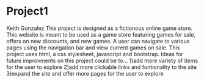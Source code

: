 # Project1
Keith Gonzalez
This project is designed as a fictionous online game store.
This website is meant to be used as a game store featuring games for sale, offers on new discounts, and new games. A user can navigate to various pages using the navigation bar and view current games on sale.
This project uses html, a css stylesheet, javascript and bootstrap.
Ideas for future improvments on this project could be to...
1)add more variety of items for the user to explore 
2)add more clickable links and funtionality to the site
3)expand the site and offer more pages for the user to explore
